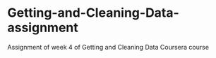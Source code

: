 # Getting-and-Cleaning-Data-assignment
Assignment of week 4 of Getting and Cleaning Data Coursera course
